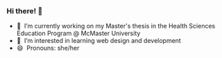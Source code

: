 ### Hi there! 👋

- 🔭 &nbsp;I’m currently working on my Master's thesis in the Health Sciences Education Program @ McMaster University
- 🌱 &nbsp;I’m interested in learning web design and development
- 😄 &nbsp;Pronouns: she/her

<!--
**tranvictoria/tranvictoria** is a ✨ _special_ ✨ repository because its `README.md` (this file) appears on your GitHub profile.

Here are some ideas to get you started:

- 🔭 I’m currently working on ...
- 🌱 I’m currently learning ...
- 👯 I’m looking to collaborate on ...
- 🤔 I’m looking for help with ...
- 💬 Ask me about ...
- 📫 How to reach me: ...
- 😄 Pronouns: ...
- ⚡ Fun fact: ...
-->
